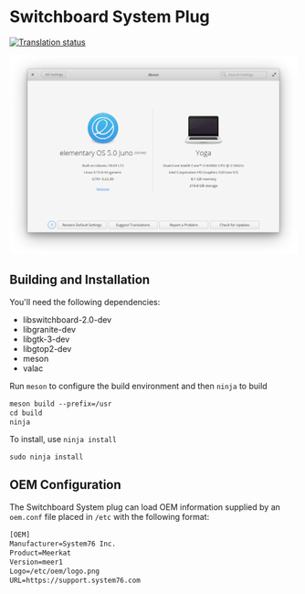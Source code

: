 # Switchboard System Plug
[![Translation status](https://l10n.elementary.io/widgets/switchboard/-/switchboard-plug-about/svg-badge.svg)](https://l10n.elementary.io/engage/switchboard/?utm_source=widget)

![screenshot](data/screenshot.png?raw=true)

## Building and Installation

You'll need the following dependencies:

* libswitchboard-2.0-dev
* libgranite-dev
* libgtk-3-dev
* libgtop2-dev
* meson
* valac

Run `meson` to configure the build environment and then `ninja` to build

    meson build --prefix=/usr
    cd build
    ninja

To install, use `ninja install`

    sudo ninja install

## OEM Configuration

The Switchboard System plug can load OEM information supplied by an `oem.conf` file placed in `/etc` with the following format:

    [OEM]
    Manufacturer=System76 Inc.
    Product=Meerkat
    Version=meer1
    Logo=/etc/oem/logo.png
    URL=https://support.system76.com
